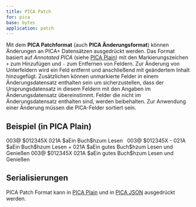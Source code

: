 ```yaml
---
title: PICA Patch
for: pica
base: bytes
application: patch 
---
```


Mit dem **PICA Patchformat** (auch **PICA Änderungsformat**) können Änderungen an PICA+ Datensätzen ausgedrückt werden. Das Format basiert auf *Annotated PICA* (siehe [PICA Plain](plain)) mit den Markierungszeichen `+` zum Hinzufügen und `-` zum Entfernen von Feldern. Zur Änderung von Unterfeldern wird ein Feld entfernt und anschließend mit geändertem Inhalt hinzugefügt. Zusätzlichen können unmarkierte Felder in einem Änderungsdatensatz enthalten sein um sicherzustellen, dass der Ursprungsdatensatz in diesem Feldern mit den Angaben im Änderungsdatensatz übereinstimmt. Felder die nicht im Änderungsdatensatz enthalten sind, werden beibehalten. Zur Anwendung einer Änderung müssen die PICA-Felder sortiert sein.

## Beispiel (in PICA Plain)

<example title="Ursprungsdatensatz">
003@ $012345X
021A $aEin Buch$hzum Lesen
</example>

<example title="Änderungsdatensatz">
&nbsp; 003@ $012345X
- 021A $aEin Buch$hzum Lesen
+ 021A $aEin gutes Buch$hzum Lesen und Genießen
</example>

<example title="Ergebnis">
003@ $012345X
021A $aEin gutes Buch$hzum Lesen und Genießen
</example>

## Serialisierungen

PICA Patch Format kann in [PICA Plain](plain) und in [PICA JSON](json) ausgedrückt werden.
